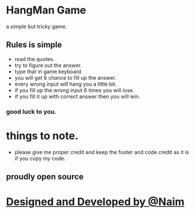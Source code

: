 
# HangMan Game

a simple but tricky game.

## Rules is simple

- read the quotes.
- try to figure out the answer.
- type that in game keyboard.
- you will get 6 chance to fill up the answer.
- every wrong input will hang you a little bit.
- if you fill up the wrong input 6 times you will lose.
- if you fill it up with correct answer then you will win.

### good luck to you.

# things to note.

- please give me proper credit and keep the footer and code credit as it is if you copy my code.

## proudly open source

# [Designed and Developed by @Naim](https://github.com/FollowNaim)